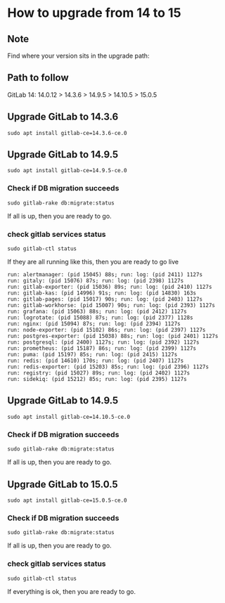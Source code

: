 # How to upgrade from 14 to 15

## Note

Find where your version sits in the upgrade path:

## Path to follow

GitLab 14: 14.0.12 > 14.3.6 > 14.9.5 > 14.10.5 > 15.0.5

## Upgrade GitLab to 14.3.6

```shell
sudo apt install gitlab-ce=14.3.6-ce.0
```

## Upgrade GitLab to 14.9.5

```shell
sudo apt install gitlab-ce=14.9.5-ce.0
```

### Check if DB migration succeeds

```shell
sudo gitlab-rake db:migrate:status
```
If all is up, then you are ready to go.

### check gitlab services status

```shell
sudo gitlab-ctl status
```

If they are all running like this, then you are ready to go live
```shell
run: alertmanager: (pid 15045) 88s; run: log: (pid 2411) 1127s
run: gitaly: (pid 15076) 87s; run: log: (pid 2398) 1127s
run: gitlab-exporter: (pid 15036) 89s; run: log: (pid 2410) 1127s
run: gitlab-kas: (pid 14996) 91s; run: log: (pid 14830) 163s
run: gitlab-pages: (pid 15017) 90s; run: log: (pid 2403) 1127s
run: gitlab-workhorse: (pid 15007) 90s; run: log: (pid 2393) 1127s
run: grafana: (pid 15063) 88s; run: log: (pid 2412) 1127s
run: logrotate: (pid 15088) 87s; run: log: (pid 2377) 1128s
run: nginx: (pid 15094) 87s; run: log: (pid 2394) 1127s
run: node-exporter: (pid 15102) 86s; run: log: (pid 2397) 1127s
run: postgres-exporter: (pid 15038) 88s; run: log: (pid 2401) 1127s
run: postgresql: (pid 2400) 1127s; run: log: (pid 2392) 1127s
run: prometheus: (pid 15187) 86s; run: log: (pid 2399) 1127s
run: puma: (pid 15197) 85s; run: log: (pid 2415) 1127s
run: redis: (pid 14610) 170s; run: log: (pid 2407) 1127s
run: redis-exporter: (pid 15203) 85s; run: log: (pid 2396) 1127s
run: registry: (pid 15027) 89s; run: log: (pid 2402) 1127s
run: sidekiq: (pid 15212) 85s; run: log: (pid 2395) 1127s
```

## Upgrade GitLab to 14.9.5

```shell
sudo apt install gitlab-ce=14.10.5-ce.0
```

### Check if DB migration succeeds

```shell
sudo gitlab-rake db:migrate:status
```
If all is up, then you are ready to go.

## Upgrade GitLab to 15.0.5

```shell
sudo apt install gitlab-ce=15.0.5-ce.0
```

### Check if DB migration succeeds

```shell
sudo gitlab-rake db:migrate:status
```
If all is up, then you are ready to go.

### check gitlab services status

```shell
sudo gitlab-ctl status
```

If everything is ok, then you are ready to go.



